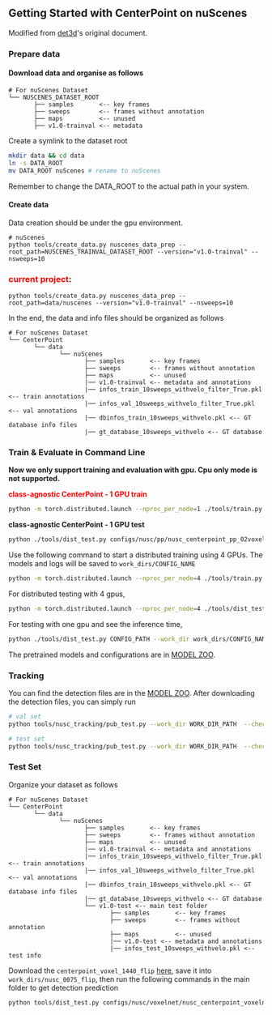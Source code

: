 ## Getting Started with CenterPoint on nuScenes
Modified from [det3d](https://github.com/poodarchu/Det3D/tree/56402d4761a5b73acd23080f537599b0888cce07)'s original document.

### Prepare data

#### Download data and organise as follows

```
# For nuScenes Dataset         
└── NUSCENES_DATASET_ROOT
       ├── samples       <-- key frames
       ├── sweeps        <-- frames without annotation
       ├── maps          <-- unused
       ├── v1.0-trainval <-- metadata
```

Create a symlink to the dataset root 
```bash
mkdir data && cd data
ln -s DATA_ROOT 
mv DATA_ROOT nuScenes # rename to nuScenes
```
Remember to change the DATA_ROOT to the actual path in your system. 


#### Create data

Data creation should be under the gpu environment.

```
# nuScenes
python tools/create_data.py nuscenes_data_prep --root_path=NUSCENES_TRAINVAL_DATASET_ROOT --version="v1.0-trainval" --nsweeps=10
```

### <font color="red">current project</font>:
```
python tools/create_data.py nuscenes_data_prep --root_path=data/nuscenes --version="v1.0-trainval" --nsweeps=10
```


In the end, the data and info files should be organized as follows

```
# For nuScenes Dataset 
└── CenterPoint
       └── data    
              └── nuScenes 
                     ├── samples       <-- key frames
                     ├── sweeps        <-- frames without annotation
                     ├── maps          <-- unused
                     |── v1.0-trainval <-- metadata and annotations
                     |── infos_train_10sweeps_withvelo_filter_True.pkl <-- train annotations
                     |── infos_val_10sweeps_withvelo_filter_True.pkl <-- val annotations
                     |── dbinfos_train_10sweeps_withvelo.pkl <-- GT database info files
                     |── gt_database_10sweeps_withvelo <-- GT database 
```

### Train & Evaluate in Command Line

**Now we only support training and evaluation with gpu. Cpu only mode is not supported.**

**<font color="red">class-agnostic CenterPoint - 1 GPU train**</font>
```bash
python -m torch.distributed.launch --nproc_per_node=1 ./tools/train.py configs/nusc/pp/nusc_centerpoint_pp_02voxel_two_pfn_10sweep_circular_nms.py
```
**class-agnostic CenterPoint - 1 GPU test**
```bash
python ./tools/dist_test.py configs/nusc/pp/nusc_centerpoint_pp_02voxel_two_pfn_10sweep_circular_nms.py --work_dir work_dirs/nusc_centerpoint_pp_02voxel_two_pfn_10sweep_circular_nms/ --checkpoint work_dirs/nusc_centerpoint_pp_02voxel_two_pfn_10sweep_circular_nms/latest.pth --speed_test
```

Use the following command to start a distributed training using 4 GPUs. The models and logs will be saved to ```work_dirs/CONFIG_NAME``` 

```bash
python -m torch.distributed.launch --nproc_per_node=4 ./tools/train.py CONFIG_PATH
```

For distributed testing with 4 gpus,

```bash
python -m torch.distributed.launch --nproc_per_node=4 ./tools/dist_test.py CONFIG_PATH --work_dir work_dirs/CONFIG_NAME --checkpoint work_dirs/CONFIG_NAME/latest.pth 
```

For testing with one gpu and see the inference time,

```bash
python ./tools/dist_test.py CONFIG_PATH --work_dir work_dirs/CONFIG_NAME --checkpoint work_dirs/CONFIG_NAME/latest.pth --speed_test 
```

The pretrained models and configurations are in [MODEL ZOO](../configs/nusc/README.md).

### Tracking

You can find the detection files are in the [MODEL ZOO](../configs/nusc/README.md). After downloading the detection files, you can simply run 

```bash 
# val set 
python tools/nusc_tracking/pub_test.py --work_dir WORK_DIR_PATH  --checkpoint DETECTION_PATH  

# test set 
python tools/nusc_tracking/pub_test.py --work_dir WORK_DIR_PATH  --checkpoint DETECTION_PATH  --version v1.0-test  --root /home/rares/repos/CenterPoint/data/nuscenes//v1.0-test    
```

### Test Set 

Organize your dataset as follows 

```
# For nuScenes Dataset 
└── CenterPoint
       └── data    
              └── nuScenes 
                     ├── samples       <-- key frames
                     ├── sweeps        <-- frames without annotation
                     ├── maps          <-- unused
                     |── v1.0-trainval <-- metadata and annotations
                     |── infos_train_10sweeps_withvelo_filter_True.pkl <-- train annotations
                     |── infos_val_10sweeps_withvelo_filter_True.pkl <-- val annotations
                     |── dbinfos_train_10sweeps_withvelo.pkl <-- GT database info files
                     |── gt_database_10sweeps_withvelo <-- GT database 
                     └── v1.0-test <-- main test folder 
                            ├── samples       <-- key frames
                            ├── sweeps        <-- frames without annotation
                            ├── maps          <-- unused
                            |── v1.0-test <-- metadata and annotations
                            |── infos_test_10sweeps_withvelo.pkl <-- test info
```

Download the ```centerpoint_voxel_1440_flip``` [here](https://mitprod-my.sharepoint.com/:f:/g/personal/tianweiy_mit_edu/EhgzjwV2EghOnHFKyRgSadoBr2kUo7yPu52N-I3dG3c5dA?e=EP9G6L), save it into ```work_dirs/nusc_0075_flip```, then run the following commands in the main folder to get detection prediction 

```bash
python tools/dist_test.py configs/nusc/voxelnet/nusc_centerpoint_voxelnet_0075voxel_fix_bn_z_flip.py --work_dir work_dirs/nusc_centerpoint_voxelnet_dcn_0075voxel_flip_testset  --checkpoint work_dirs/nusc_0075_flip/voxelnet_converted.pth  --testset 
```
